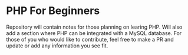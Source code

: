 # PHP For Beginners

Repository will contain notes for those planning on learing PHP. Will also add a section where PHP can be integrated with a MySQL database. For those of you who would like to contribute, feel free to make a PR and update or add any information you see fit.
